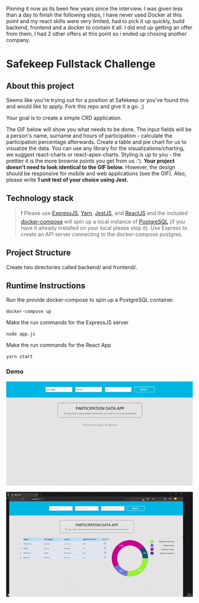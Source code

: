 Pinning it now as its been few years since the interview.
I was given less than a day to finish the following steps, I have never used Docker at this point and my react skills were very limited, had to pick it up quickly, build backend, frontend and a docker to contain it all.
I did end up getting an offer from them, I had 2 other offers at this point so i ended up chosing another company.


# Safekeep Fullstack Challenge

## About this project
Seems like you're trying out for a position at Safekeep or you've found this and would like to apply. Fork this repo and give it a go. ;)

Your goal is to create a simple CRD application.

The GIF below will show you what needs to be done. The input fields will be a person's name, surname and hours of participation - calculate the participation percentage afterwards. Create a table and pie chart for us to visualize the data. You can use any library for the visualizations/charting, we suggest react-charts or react-apex-charts. Styling is up to you - the prettier it is the more brownie points you get from us :'). <b> Your project doesn't need to look identical to the GIF below.</b>  However, the design should be responsive for mobile and web applications (see the GIF). Also, please write <b>1 unit test of your choice using Jest.</b>

## Technology stack
>❗ Please use [ExpressJS](https://expressjs.com/), [Yarn](https://yarnpkg.com/), [JestJS](https://jestjs.io/), and [ReactJS](https://reactjs.org/) and the included [docker-compose](https://docs.docker.com/compose/) will spin up a local instance of [PostgreSQL](https://www.postgresql.org/) (if you have it already installed on your local please stop it). Use Express to create an API server connecting to the docker-compose postgres.

## Project Structure
Create two directories called backend/ and frontend/. 

## Runtime Instructions
Run the provide docker-compose to spin up a PostgreSQL container.
```shell
docker-compose up
```

Make the run commands for the ExpressJS server
```shell
node app.js
```

Make the run commands for the React App
```shell
yarn start
```

### Demo
![](gif-demonstration.gif)

![](gif-demonstration-2.gif)
